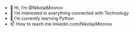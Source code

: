 - 👋 Hi, I’m @NikolaiMironov
- 👀 I’m interested in everything connected with Technology
- 🌱 I’m currently learning Python
- 📫 How to reach me linkedin.com/NikolayMironov

<!---
NikolaiMironov/NikolaiMironov is a ✨ special ✨ repository because its `README.md` (this file) appears on your GitHub profile.
You can click the Preview link to take a look at your changes.
--->
